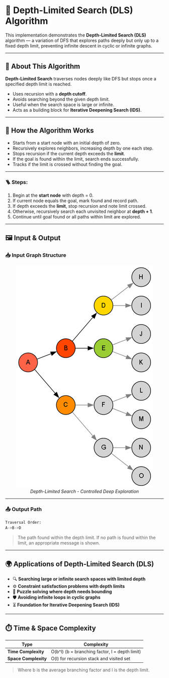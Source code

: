 # 🌳 Depth-Limited Search (DLS) Algorithm

This implementation demonstrates the **Depth-Limited Search (DLS)** algorithm — a variation of DFS that explores paths deeply but only up to a fixed depth limit, preventing infinite descent in cyclic or infinite graphs.

---

## 🚀 About This Algorithm

**Depth-Limited Search** traverses nodes deeply like DFS but stops once a specified depth limit is reached.

- Uses recursion with a **depth cutoff**.
- Avoids searching beyond the given depth limit.
- Useful when the search space is large or infinite.
- Acts as a building block for **Iterative Deepening Search (IDS)**.
  
---

## 🧠 How the Algorithm Works

- Starts from a start node with an initial depth of zero.
- Recursively explores neighbors, increasing depth by one each step.
- Stops recursion if the current depth exceeds the **limit**.
- If the goal is found within the limit, search ends successfully.
- Tracks if the limit is crossed without finding the goal.

---

### 🪜 Steps:

1. Begin at the **start node** with depth = 0.
2. If current node equals the goal, mark found and record path.
3. If depth exceeds the **limit**, stop recursion and note limit crossed.
4. Otherwise, recursively search each unvisited neighbor at **depth + 1**.
5. Continue until goal found or all paths within limit are explored.

---

## 🖼️ Input & Output

### 📥 Input Graph Structure

<p align="center">
  <img src="../images/depth-limited-search.png" alt="Depth-Limited Search Graph" />
  <br/>
  <em>Depth-Limited Search - Controlled Deep Exploration</em>
</p>

---

### 📤 Output Path

```python
Traversal Order:
A->B->D
```
> The path found within the depth limit. If no path is found within the limit, an appropriate message is shown.
---

## 🌍 Applications of Depth-Limited Search (DLS)

- 🔍 **Searching large or infinite search spaces with limited depth**  
- ⚙️ **Constraint satisfaction problems with depth limits**  
- 🧩 **Puzzle solving where depth needs bounding**  
- 🛡️ **Avoiding infinite loops in cyclic graphs**
- ⏳ **Foundation for Iterative Deepening Search (IDS)**

---

## ⏱️ Time & Space Complexity

<div align="center">

| Type             | Complexity                   |
|------------------|-----------------------------|
| **Time Complexity**  | O(b^l) (b = branching factor, l = depth limit)  |
| **Space Complexity** | O(l) for recursion stack and visited set  |

</div>

>Where b is the average branching factor and l is the depth limit.

